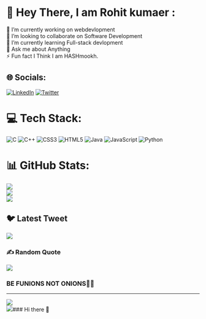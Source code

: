 # 💫 Hey There, I am Rohit kumaer :

🔭 I’m currently working on webdevlopment <br>👯 I’m looking to collaborate on Software Development <br>🌱 I’m currently learning Full-stack devlopment <br>💬 Ask me about Anything <br>⚡ Fun fact I  Think I am HASHmookh.


## 🌐 Socials:
[![LinkedIn](https://img.shields.io/badge/LinkedIn-%230077B5.svg?logo=linkedin&logoColor=white)](https://www.linkedin.com/in/rohit-kumar-09038a250/) [![Twitter](https://img.shields.io/badge/Twitter-%231DA1F2.svg?logo=Twitter&logoColor=white)]() 

# 💻 Tech Stack:

![C](https://img.shields.io/badge/c-%2300599C.svg?style=for-the-badge&logo=c&logoColor=white) ![C++](https://img.shields.io/badge/c++-%2300599C.svg?style=for-the-badge&logo=c%2B%2B&logoColor=white) ![CSS3](https://img.shields.io/badge/css3-%231572B6.svg?style=for-the-badge&logo=css3&logoColor=white) ![HTML5](https://img.shields.io/badge/html5-%23E34F26.svg?style=for-the-badge&logo=html5&logoColor=white) ![Java](https://img.shields.io/badge/java-%23ED8B00.svg?style=for-the-badge&logo=java&logoColor=white) ![JavaScript](https://img.shields.io/badge/javascript-%23323330.svg?style=for-the-badge&logo=javascript&logoColor=%23F7DF1E) ![Python](https://img.shields.io/badge/python-3670A0?style=for-the-badge&logo=python&logoColor=ffdd54) 
# 📊 GitHub Stats:

![](https://github-readme-stats.vercel.app/api?username=Rohitsinghchandravanshi&theme=radical&hide_border=true&include_all_commits=false&count_private=false)<br/>
![](https://github-readme-streak-stats.herokuapp.com/?user=Rohitsinghchandravanshi&theme=radical&hide_border=true)<br/>
![](https://github-readme-stats.vercel.app/api/top-langs/?username=Rohitsinghchandravanshi&theme=radical&hide_border=true&include_all_commits=false&count_private=false&layout=compact)

## 🐦 Latest Tweet
[![](https://gtce.itsvg.in/api?username=Rohitsinghchandravanshi)](https://github.com/VishwaGauravIn/github-twitter-card-embed)

### ✍ Random  Quote
![](https://quotes-github-readme.vercel.app/api?type=horizontal&theme=radical)

<h3>BE FUNIONS NOT ONIONS🤣😂</h3>

---
  <img src="https://visitcount.itsvg.in/api?id=insshubh&label=Profile%20Views&pretty=false" />
  <br/>
  <img src="https://media.giphy.com/media/hVm2JYyoGy7MGqX4H8/giphy.gif" />### Hi there 👋

<!--
**Rohitsinghchandravanshi/Rohitsinghchandravanshi** is a ✨ _special_ ✨ repository because its `README.md` (this file) appears on your GitHub profile.

Here are some ideas to get you started:

- 🔭 I’m currently working on ...
- 🌱 I’m currently learning ...
- 👯 I’m looking to collaborate on ...
- 🤔 I’m looking for help with ...
- 💬 Ask me about ...
- 📫 How to reach me: ...
- 😄 Pronouns: ...
- ⚡ Fun fact: ...
-->
